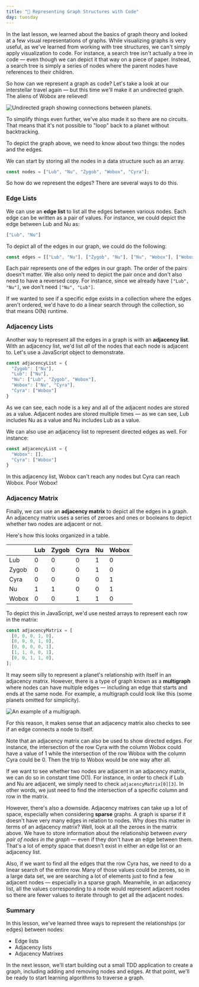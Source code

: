 ```yaml
---
title: "📓 Representing Graph Structures with Code"
day: tuesday
---
```


In the last lesson, we learned about the basics of graph theory and looked at a few visual representations of graphs. While visualizing graphs is very useful, as we've learned from working with tree structures, we can't simply apply visualization to code. For instance, a search tree isn't actually a tree in code — even though we can depict it that way on a piece of paper. Instead, a search tree is simply a series of nodes where the parent nodes have references to their children.

So how can we represent a graph as code? Let's take a look at our interstellar travel again — but this time we'll make it an undirected graph. The aliens of Wobox are relieved!

![Undirected graph showing connections between planets.](https://learnhowtoprogram.s3.us-west-2.amazonaws.com/computer-science-curriculum-2020/undirected_graph_planets.png)

To simplify things even further, we've also made it so there are no circuits. That means that it's not possible to "loop" back to a planet without backtracking.

To depict the graph above, we need to know about two things: the nodes and the edges.

We can start by storing all the nodes in a data structure such as an array.

```js
const nodes = ["Lub", "Nu", "Zygob", "Wobox", "Cyra"];
```

So how do we represent the edges? There are several ways to do this.

### Edge Lists

We can use an **edge list** to list all the edges between various nodes. Each edge can be written as a pair of values. For instance, we could depict the edge between Lub and Nu as:

```js
["Lub", "Nu"]
```

To depict all of the edges in our graph, we could do the following:

```js
const edges = [["Lub", "Nu"], ["Zygob", "Nu"], ["Nu", "Wobox"], ["Wobox", "Cyra"]];
```

Each pair represents one of the edges in our graph. The order of the pairs doesn't matter. We also only need to depict the pair once and don't also need to have a reversed copy. For instance, since we already have `["Lub", "Nu"]`, we don't need `["Nu", "Lub"]`.

If we wanted to see if a specific edge exists in a collection where the edges aren't ordered, we'd have to do a linear search through the collection, so that means O(N) runtime.

### Adjacency Lists

Another way to represent all the edges in a graph is with an **adjacency list**. With an adjacency list, we'd list _all_ of the nodes that each node is adjacent to. Let's use a JavaScript object to demonstrate.

```js
const adjacencyList = {
  "Zygob": ["Nu"],
  "Lub": ["Nu"],
  "Nu": ["Lub", "Zygob", "Wobox"],
  "Wobox": ["Nu", "Cyra"],
  "Cyra": ["Wobox"]
}
```

As we can see, each node is a key and all of the adjacent nodes are stored as a value. Adjacent nodes are stored multiple times — as we can see, Lub includes Nu as a value and Nu includes Lub as a value.

We can also use an adjacency list to represent directed edges as well. For instance:

```js
const adjacencyList = {
  "Wobox": [],
  "Cyra": ["Wobox"]
}
```

In this adjacency list, Wobox can't reach any nodes but Cyra can reach Wobox. Poor Wobox!

### Adjacency Matrix

Finally, we can use an **adjacency matrix** to depict all the edges in a graph. An adjacency matrix uses a series of zeroes and ones or booleans to depict whether two nodes are adjacent or not.

Here's how this looks organized in a table.

|       | Lub   | Zygob | Cyra  | Nu    | Wobox |
|-------|-------|-------|-------|-------|-------|
| Lub   | 0     | 0     | 0     | 1     | 0     |
| Zygob | 0     | 0     | 0     | 1     | 0     |
| Cyra  | 0     | 0     | 0     | 0     | 1     |
| Nu    | 1     | 1     | 0     | 0     | 1     |
| Wobox | 0     | 0     | 1     | 1     | 0     |

To depict this in JavaScript, we'd use nested arrays to represent each row in the matrix:

```js
const adjacencyMatrix = [
  [0, 0, 0, 1, 0],
  [0, 0, 0, 1, 0],
  [0, 0, 0, 0, 1],
  [1, 1, 0, 0, 1],
  [0, 0, 1, 1, 0],
];
```

It may seem silly to represent a planet's relationship with itself in an adjacency matrix. However, there is a type of graph known as a **multigraph** where nodes can have multiple edges — including an edge that starts and ends at the same node. For example, a multigraph could look like this (some planets omitted for simplicity).

![An example of a multigraph.](https://learnhowtoprogram.s3.us-west-2.amazonaws.com/computer-science-curriculum-2020/multigraph.png)

For this reason, it makes sense that an adjacency matrix also checks to see if an edge connects a node to itself.

Note that an adjacency matrix can also be used to show directed edges. For instance, the intersection of the row Cyra with the column Wobox could have a value of 1 while the intersection of the row Wobox with the column Cyra could be 0. Then the trip to Wobox would be one way after all.

If we want to see whether two nodes are adjacent in an adjacency matrix, we can do so in constant time O(1). For instance, in order to check if Lub and Nu are adjacent, we simply need to check `adjacencyMatrix[0][3]`. In other words, we just need to find the intersection of a specific column and row in the matrix.

However, there's also a downside. Adjacency matrixes can take up a lot of space, especially when considering **sparse** graphs. A graph is sparse if it doesn't have very many edges in relation to nodes. Why does this matter in terms of an adjacency matrix? Well, look at all the zeroes in the matrix above. We have to store information about the relationship between _every pair of nodes in the graph_ — even if they don't have an edge between them. That's a lot of empty space that doesn't exist in either an edge list or an adjacency list.

Also, if we want to find all the edges that the row Cyra has, we need to do a linear search of the entire row. Many of those values could be zeroes, so in a large data set, we are searching a lot of elements just to find a few adjacent nodes — especially in a sparse graph. Meanwhile, in an adjacency list, all the values corresponding to a node would represent adjacent nodes so there are fewer values to iterate through to get all the adjacent nodes.

### Summary

In this lesson, we've learned three ways to represent the relationships (or edges) between nodes:

* Edge lists
* Adjacency lists
* Adjacency Matrixes

In the next lesson, we'll start building out a small TDD application to create a graph, including adding and removing nodes and edges. At that point, we'll be ready to start learning algorithms to traverse a graph.
